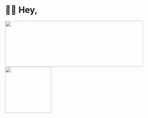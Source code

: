 # 👋🏻 Hey,
<img src="https://github-readme-stats.vercel.app/api?username=agentnova&hide=issues,prs&show_icons=true&count_private=true&include_all_commits=true" height="150" width="450"><img src="https://github-readme-stats.vercel.app/api/top-langs/?username=agentnova&layout=compact" height="150">

